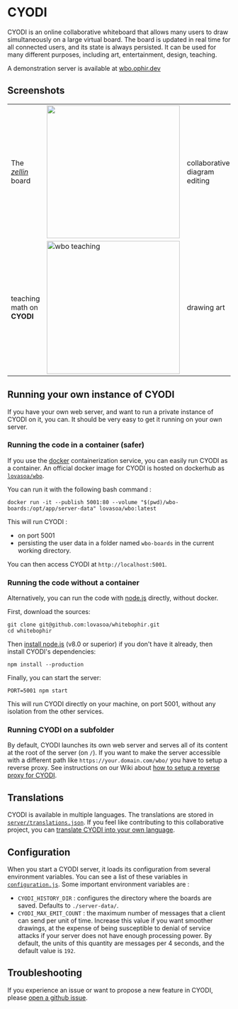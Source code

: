 # CYODI

CYODI is an online collaborative whiteboard that allows many users to draw simultaneously on a large virtual board.
The board is updated in real time for all connected users, and its state is always persisted. It can be used for many different purposes, including art, entertainment, design, teaching.

A demonstration server is available at [wbo.ophir.dev](https://wbo.ophir.dev)

## Screenshots

<table>
 <tr>
  <td> The <i><a href="https://wbo.ophir.dev/boards/zellin">zellin</a></i> board
  <td> <img width="300" src="https://user-images.githubusercontent.com/552629/59885574-06e02b80-93bc-11e9-9150-0670a1c5d4f3.png">
  <td> collaborative diagram editing
  <td> <img alt="Screenshot of CYODI's user interface: architecture" width="300" src="https://user-images.githubusercontent.com/552629/59915054-07101380-941c-11e9-97c9-4980f50d302a.png" />
  
  <tr>
   <td> teaching math on <b>CYODI</b>
   <td> <img alt="wbo teaching" width="300" src="https://user-images.githubusercontent.com/552629/59915737-a386e580-941d-11e9-81ff-db9e37f140db.png" />
   <td> drawing art
   <td> <img alt="angel drawn on CYODI" width="300" src="https://user-images.githubusercontent.com/552629/59914139-08404100-941a-11e9-9c29-bd2569fe4730.png"/>
</table>

## Running your own instance of CYODI

If you have your own web server, and want to run a private instance of CYODI on it, you can. It should be very easy to get it running on your own server.

### Running the code in a container (safer)

If you use the [docker](https://www.docker.com/) containerization service, you can easily run CYODI as a container. 
An official docker image for CYODI is hosted on dockerhub as [`lovasoa/wbo`](https://hub.docker.com/repository/docker/lovasoa/wbo).

You can run it with the following bash command :

```
docker run -it --publish 5001:80 --volume "$(pwd)/wbo-boards:/opt/app/server-data" lovasoa/wbo:latest
```

This will run CYODI :
 - on port 5001
 - persisting the user data in a folder named `wbo-boards` in the current working directory.

You can then access CYODI at `http://localhost:5001`.

### Running the code without a container

Alternatively, you can run the code with [node.js](https://nodejs.org/) directly, without docker.

First, download the sources:
```
git clone git@github.com:lovasoa/whitebophir.git
cd whitebophir
```

Then [install node.js](https://nodejs.org/en/download/) (v8.0 or superior)
if you don't have it already, then install CYODI's dependencies:

```
npm install --production
```

Finally, you can start the server:
```
PORT=5001 npm start
```

This will run CYODI directly on your machine, on port 5001, without any isolation from the other services.

### Running CYODI on a subfolder

By default, CYODI launches its own web server and serves all of its content at the root of the server (on `/`).
If you want to make the server accessible with a different path like `https://your.domain.com/wbo/` you have to setup a reverse proxy.
See instructions on our Wiki about [how to setup a reverse proxy for CYODI](https://github.com/lovasoa/whitebophir/wiki/Setup-behind-Reverse-Proxies).

## Translations

CYODI is available in multiple languages. The translations are stored in [`server/translations.json`](./server/translations.json). 
If you feel like contributing to this collaborative project, you can [translate CYODI into your own language](https://github.com/lovasoa/whitebophir/wiki/How-to-translate-CYODI-into-your-own-language).

## Configuration

When you start a CYODI server, it loads its configuration from several environment variables.
You can see a list of these variables in [`configuration.js`](./server/configuration.js).
Some important environment variables are :
 - `CYODI_HISTORY_DIR` : configures the directory where the boards are saved. Defaults to `./server-data/`.
 - `CYODI_MAX_EMIT_COUNT` : the maximum number of messages that a client can send per unit of time. Increase this value if you want smoother drawings, at the expense of being susceptible to denial of service attacks if your server does not have enough processing power. By default, the units of this quantity are messages per 4 seconds, and the default value is `192`.

## Troubleshooting

If you experience an issue or want to propose a new feature in CYODI, please [open a github issue](https://github.com/lovasoa/whitebophir/issues/new).
